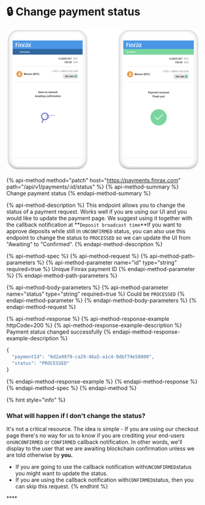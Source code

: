 # 🔒 Change payment status

![](../../.gitbook/assets/component-86.png)

{% api-method method="patch" host="https://payments.finrax.com" path="/api/v1/payments/:id/status" %}
{% api-method-summary %}
Change payment status
{% endapi-method-summary %}

{% api-method-description %}
This endpoint allows you to change the status of a payment request. Works well if you are using our UI and you would like to update the payment page. We suggest using it together with the callback notification at **`Deposit broadcast time`**If you want to approve deposits while still in `UNCONFIRMED` status, you can also use this endpoint to change the status to `PROCESSED` so we can update the UI from "Awaiting" to "Confirmed".
{% endapi-method-description %}

{% api-method-spec %}
{% api-method-request %}
{% api-method-path-parameters %}
{% api-method-parameter name="id" type="string" required=true %}
Unique Finrax payment ID
{% endapi-method-parameter %}
{% endapi-method-path-parameters %}

{% api-method-body-parameters %}
{% api-method-parameter name="status" type="string" required=true %}
Could be `PROCESSED`
{% endapi-method-parameter %}
{% endapi-method-body-parameters %}
{% endapi-method-request %}

{% api-method-response %}
{% api-method-response-example httpCode=200 %}
{% api-method-response-example-description %}
Payment status changed successfully
{% endapi-method-response-example-description %}

```javascript
{
  "paymentId": "6d2a9979-ca29-46a5-a1c4-9dbf74e58000",
  "status": "PROCESSED"
}
```
{% endapi-method-response-example %}
{% endapi-method-response %}
{% endapi-method-spec %}
{% endapi-method %}



{% hint style="info" %}
### What will happen if I don't change the status?

It's not a critical resource. The idea is simple - If you are using our checkout page there's no way for us to know if you are crediting your end-users on`UNCONFIRMED` or `CONFIRMED` callback notification. In other words, we'll display to the user that we are awaiting blockchain confirmation unless we are told otherwise by **you.**

* If you are going to use the callback notification with`UNCONFIRMED`status you might want to update the status.
* If you are using the callback notification with`CONFIRMED`status, then you can skip this request.
{% endhint %}

\*\*\*\*

